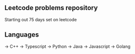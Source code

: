 ## Leetcode problems repository
Starting out 75 days set on leetcode
## Languages
-> C++
-> Typescript
-> Python
-> Java
-> Javascript
-> Golang 
